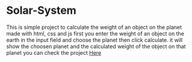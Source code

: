 # Solar-System
This is simple project to calculate the weight of an object on the planet made with html, css and js first you enter the weight of an object on the earth in the input field and choose the planet then click calculate. 
it will show the choosen planet and the calculated weight of the object on that planet
you can check the project <a href="https://zekud.github.io/Solar-System">Here</a>
